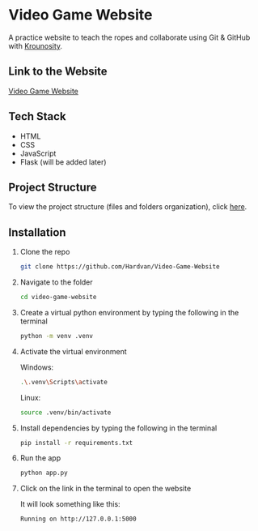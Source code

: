 # Video Game Website

A practice website to teach the ropes and collaborate using Git & GitHub with [Krounosity](https://github.com/Krounosity).

## Link to the Website

[Video Game Website](https://video-game-website.onrender.com/)

## Tech Stack

- HTML
- CSS
- JavaScript
- Flask (will be added later)

## Project Structure

To view the project structure (files and folders organization), click [here](./directory_structure.md).

## Installation

1. Clone the repo

   ```bash
   git clone https://github.com/Hardvan/Video-Game-Website
   ```

2. Navigate to the folder

   ```bash
   cd video-game-website
   ```

3. Create a virtual python environment by typing the following in the terminal

   ```bash
   python -m venv .venv
   ```

4. Activate the virtual environment

   Windows:

   ```bash
   .\.venv\Scripts\activate
   ```

   Linux:

   ```bash
   source .venv/bin/activate
   ```

5. Install dependencies by typing the following in the terminal

   ```bash
   pip install -r requirements.txt
   ```

6. Run the app

   ```bash
   python app.py
   ```

7. Click on the link in the terminal to open the website

   It will look something like this:

   ```bash
   Running on http://127.0.0.1:5000
   ```
